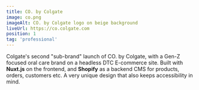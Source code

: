 ```yaml
---
title: CO. by Colgate
image: co.png
imageAlt: CO. by Colgate logo on beige background
liveUrl: https://co.colgate.com
position: 1
tag: 'professional'
---
```

Colgate's second "sub-brand" launch of CO. by Colgate, with a Gen-Z focused oral care brand on a headless DTC E-commerce site. Built with **Nuxt.js** on the frontend, and **Shopify** as a backend CMS for products, orders, customers etc. A very unique design that also keeps accessibility in mind.
